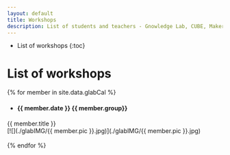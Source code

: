 ```yaml
--- 
layout: default
title: Workshops
description: List of students and teachers - Gnowledge Lab, CUBE, MakerSpace 
---
```


* List of workshops
{:toc}	 
# List of workshops

{% for member in site.data.glabCal %}
  -  #### {{ member.date }} {{ member.group}}
{{ member.title }}  
[![](./glabIMG/{{ member.pic }}.jpg)](./glabIMG/{{ member.pic }}.jpg) <br><br>
{% endfor %}
